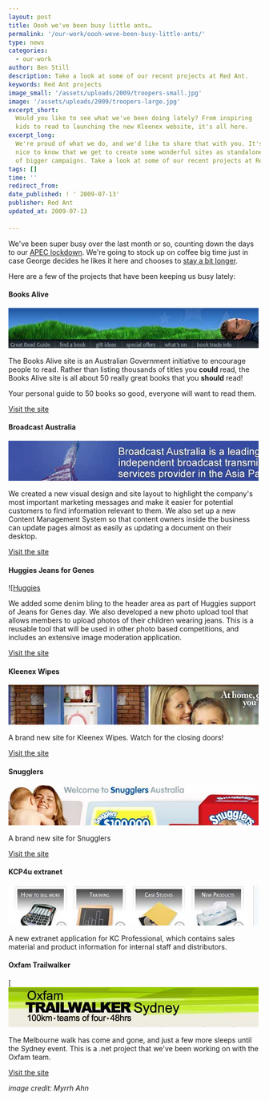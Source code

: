 ```yaml
---
layout: post
title: Oooh we've been busy little ants…
permalink: '/our-work/oooh-weve-been-busy-little-ants/'
type: news
categories:
  - our-work
author: Ben Still
description: Take a look at some of our recent projects at Red Ant.
keywords: Red Ant projects
image_small: '/assets/uploads/2009/troopers-small.jpg'
image: '/assets/uploads/2009/troopers-large.jpg'
excerpt_short:
  Would you like to see what we've been doing lately? From inspiring
  kids to read to launching the new Kleenex website, it's all here.
excerpt_long:
  We're proud of what we do, and we'd like to share that with you. It's
  nice to know that we get to create some wonderful sites as standalones and as part
  of bigger campaigns. Take a look at some of our recent projects at Red Ant below.
tags: []
time: ''
redirect_from:
date_published: ! ' 2009-07-13'
publisher: Red Ant
updated_at: 2009-07-13

---
```


We've been super busy over the last month or so, counting down the days to our [APEC lockdown](http://www.theaustralian.news.com.au/story/0,,22145672-28737,00.html). We're going to stock up on coffee big time just in case George decides he likes it here and chooses to [stay a bit longer](http://www.smh.com.au/news/national/bush-may-stay-in-town-longer/2007/08/09/1186530533168.html).

Here are a few of the projects that have been keeping us busy lately:

#### Books Alive

![Books Alive](/assets/uploads/2009/aug-update-books-alive.jpg)

The Books Alive site is an Australian Government initiative to encourage people to read. Rather than listing thousands of titles you **could** read, the Books Alive site is all about 50 really great books that you **should** read!

Your personal guide to 50 books so good, everyone will want to read them.

[Visit the site](http://www.booksalive.com.au)

#### Broadcast Australia

![Broadcast Australia](/assets/uploads/2009/aug-update-broadcast-australia.jpg)

We created a new visual design and site layout to highlight the company's most important marketing messages and make it easier for potential customers to find information relevant to them. We also set up a new Content Management System so that content owners inside the business can update pages almost as easily as updating a document on their desktop.

[Visit the site](http://www.broadcastaustralia.com.au)

#### Huggies Jeans for Genes

![[Huggies](/assets/uploads/2009/aug-update-huggies.jpg)

We added some denim bling to the header area as part of Huggies support of Jeans for Genes day. We also developed a new photo upload tool that allows members to upload photos of their children wearing jeans. This is a reusable tool that will be used in other photo based competitions, and includes an extensive image moderation application.

[Visit the site](http://www.huggies.com.au)

#### Kleenex Wipes

![Kleenex Wipes](/assets/uploads/2009/aug-update-kleenex-wipes.jpg)

A brand new site for Kleenex Wipes. Watch for the closing doors!

[Visit the site](http://www.kleenexwipes.com.au)

#### Snugglers

![Snugglers](/assets/uploads/2009/aug-update-snugglers.jpg)

A brand new site for Snugglers

[Visit the site](http://www.snugglers.com.au)

#### KCP4u extranet

![kcp4u](/assets/uploads/2009/aug-update-kcp4u.jpg)

A new extranet application for KC Professional, which contains sales material and product information for internal staff and distributors.

#### Oxfam Trailwalker

[![Trailwalker](/assets/uploads/2009/aug-update-trailwalker.jpg)

The Melbourne walk has come and gone, and just a few more sleeps until the Sydney event. This is a .net project that we've been working on with the Oxfam team.

[Visit the site](http://www2.oxfam.org.au/trailwalker/Sydney)

_image credit: Myrrh Ahn_
